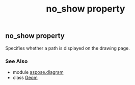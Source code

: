 ﻿---
title: no_show property
second_title: Aspose.Diagram for Python via .NET API References
description: 
type: docs
weight: 100
url: /python-net/aspose.diagram/geom/no_show/
is_root: false
---

## no_show property


Specifies whether a path is displayed on the drawing page.

### See Also
* module [aspose.diagram](../../)
* class [Geom](/diagram/python-net/aspose.diagram/geom)
